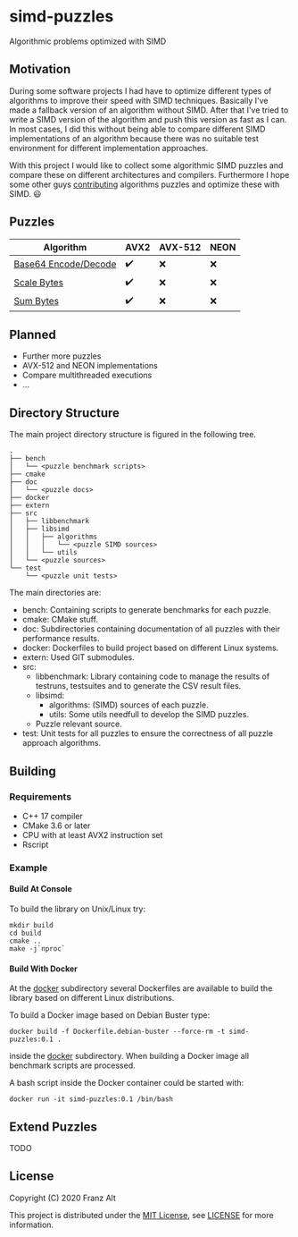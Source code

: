 # simd-puzzles

Algorithmic problems optimized with SIMD

## Motivation

During some software projects I had have to optimize different types of algorithms to improve their speed with SIMD techniques. Basically I've made a fallback version of an algorithm without SIMD. After that I've tried to write a SIMD version of the algorithm and push this version as fast as I can. In most cases, I did this without being able to compare different SIMD implementations of an algorithm because there was no suitable test environment for different implementation approaches.

With this project I would like to collect some algorithmic SIMD puzzles and compare these on different architectures and compilers. Furthermore I hope some other guys [contributing](./CONTRIBUTING.md) algorithms puzzles and optimize these with SIMD. :smiley:

## Puzzles

| Algorithm | AVX2 | AVX-512 | NEON |
|-----------|------|---------|------|
| [Base64 Encode/Decode](./doc/base64/base64.md) | :heavy_check_mark: | :x: | :x: |
| [Scale Bytes](./doc/scale/scale.md) | :heavy_check_mark: | :x: | :x: |
| [Sum Bytes](./doc/sum/sum.md) | :heavy_check_mark: | :x: | :x: |

## Planned

* Further more puzzles
* AVX-512 and NEON implementations
* Compare multithreaded executions
* ...

## Directory Structure

The main project directory structure is figured in the following tree.

    .
    ├── bench
    │   └── <puzzle benchmark scripts>
    ├── cmake
    ├── doc
    │   └── <puzzle docs>
    ├── docker
    ├── extern
    ├── src
    │   ├── libbenchmark
    │   ├── libsimd
    │   │   ├── algorithms
    │   │   │   └── <puzzle SIMD sources>
    │   │   └── utils
    │   └── <puzzle sources>
    └── test
        └── <puzzle unit tests>

The main directories are:

* bench: Containing scripts to generate benchmarks for each puzzle.
* cmake: CMake stuff.
* doc: Subdirectories containing documentation of all puzzles with their performance results.
* docker: Dockerfiles to build project based on different Linux systems.
* extern: Used GIT submodules.
* src:
    * libbenchmark: Library containing code to manage the results of testruns, testsuites and to generate the CSV result files.
    * libsimd:
        * algorithms: (SIMD) sources of each puzzle.
        * utils: Some utils needfull to develop the SIMD puzzles.
    * Puzzle relevant source.
* test: Unit tests for all puzzles to ensure the correctness of all puzzle approach algorithms.

## Building

### Requirements

* C++ 17 compiler
* CMake 3.6 or later
* CPU with at least AVX2 instruction set
* Rscript

### Example

#### Build At Console

To build the library on Unix/Linux try:

    mkdir build
    cd build
    cmake ..
    make -j`nproc`

#### Build With Docker

At the [docker](docker) subdirectory several Dockerfiles are available to build the library based on different Linux distributions.

To build a Docker image based on Debian Buster type:

    docker build -f Dockerfile.debian-buster --force-rm -t simd-puzzles:0.1 .

inside the [docker](docker) subdirectory. When building a Docker image all benchmark scripts are processed.

A bash script inside the Docker container could be started with:

    docker run -it simd-puzzles:0.1 /bin/bash

## Extend Puzzles

TODO

## License

Copyright (C) 2020 Franz Alt

This project is distributed under the [MIT License](https://opensource.org/licenses/MIT), see [LICENSE](./LICENSE) for more information.
